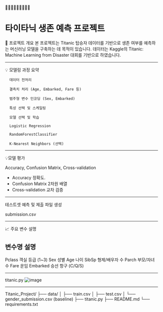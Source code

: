 🚢🚢🚢🚢🚢🚢🚢🚢🚢
# 타이타닉 생존 예측 프로젝트

 
📌 프로젝트 개요
본 프로젝트는 Titanic 탑승자 데이터를 기반으로 생존 여부를 예측하는 머신러닝 모델을 구축하는 데 목적이 있습니다. 데이터는 Kaggle의 Titanic: Machine Learning from Disaster 대회를 기반으로 하였습니다.

-----------------------------------------------------------------------------------------------------
💡 모델링 과정 요약

      데이터 전처리

      결측치 처리 (Age, Embarked, Fare 등)

      범주형 변수 인코딩 (Sex, Embarked)

      특성 선택 및 스케일링

      모델 선택 및 학습

      Logistic Regression

      RandomForestClassifier

      K-Nearest Neighbors (선택)
-----------------------------------------------------------------------------------------------------
💡모델 평가

Accuracy, Confusion Matrix, Cross-validation


   - Accuracy    정확도.
   - Confusion Matrix  2차원 배열
   - Cross-validation  교차 검증

-----------------------------------------------------------------------------------------------------

테스트셋 예측 및 제출 파일 생성

submission.csv

-----------------------------------------------------------------------------------------------------

📈 주요 변수 설명

변수명	           설명
----------------------------
Pclass	      객실 등급 (1~3)
Sex	              성별
Age	              나이
SibSp	        형제/배우자 수
Parch	         부모/자녀 수
Fare	            운임
Embarked	   승선 항구 (C/Q/S)

-----------------------------------------------------------------------------------------------------
titanic.py
![image](https://github.com/user-attachments/assets/69ca9d71-0d20-4f5b-99e3-83ff05cada71)





-----------------------------------------------------------------------------------------------------


Titanic_Project/
├── data/
│   ├── train.csv
│   ├── test.csv
│   └── gender_submission.csv (baseline)
├── titanic.py
├── README.md
└── requirements.txt


